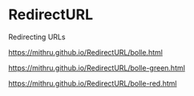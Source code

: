# RedirectURL
Redirecting URLs


https://mithru.github.io/RedirectURL/bolle.html

https://mithru.github.io/RedirectURL/bolle-green.html

https://mithru.github.io/RedirectURL/bolle-red.html
